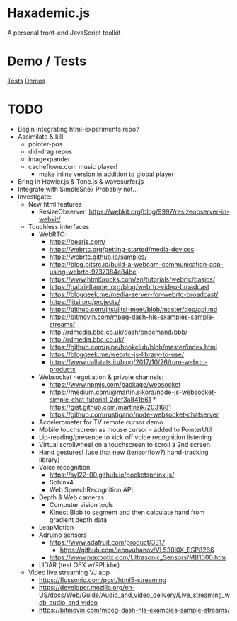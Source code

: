 # Haxademic.js

A personal front-end JavaScript toolkit

# Demo / Tests

[Tests](https://cacheflowe.github.io/haxademic.js/)
[Demos](https://cacheflowe.github.io/haxademic.js/demo)

# TODO

* Begin integrating html-experiments repo?
* Assimilate & kill:
  * pointer-pos
  * did-drag repos
  * imagexpander
  * cacheflowe.com music player!
    * make inline version in addition to global player
* Bring in Howler.js & Tone.js & wavesurfer.js
* Integrate with SimpleSite? Probably not...
* Investigate:
  * New html features
    * ResizeObserver: https://webkit.org/blog/9997/resizeobserver-in-webkit/
  * Touchless interfaces
    * WebRTC: 
      * https://peerjs.com/
      * https://webrtc.org/getting-started/media-devices
      * https://webrtc.github.io/samples/
      * https://blog.bitsrc.io/build-a-webcam-communication-app-using-webrtc-9737384e84be
      * https://www.html5rocks.com/en/tutorials/webrtc/basics/
      * https://gabrieltanner.org/blog/webrtc-video-broadcast
      * https://bloggeek.me/media-server-for-webrtc-broadcast/
      * https://jitsi.org/projects/
      * https://github.com/jitsi/jitsi-meet/blob/master/doc/api.md
      * https://bitmovin.com/mpeg-dash-hls-examples-sample-streams/
      * http://rdmedia.bbc.co.uk/dash/ondemand/bbb/
      * http://rdmedia.bbc.co.uk/
      * https://github.com/pipe/bookclub/blob/master/index.html
      * https://bloggeek.me/webrtc-js-library-to-use/
      * https://www.callstats.io/blog/2017/10/26/turn-webrtc-products
    * Websocket negotiation & private channels:
      * https://www.npmjs.com/package/websocket
      * https://medium.com/@martin.sikora/node-js-websocket-simple-chat-tutorial-2def3a841b61 * https://gist.github.com/martinsik/2031681
      * https://github.com/rustigano/node-websocket-chatserver
    * Accelerometer for TV remote cursor demo
    * Mobile touchscreen as mouse cursor - added to PointerUtil
    * Lip-reading/presence to kick off voice recognition listening
    * Virtual scrollwheel on a touchscreen to scroll a 2nd screen
    * Hand gestures! (use that new (tensorflow?) hand-tracking library)
    * Voice recognition
      * https://syl22-00.github.io/pocketsphinx.js/
      * Sphinx4
      * Web SpeechRecognition API
    * Depth & Web cameras
      * Computer vision tools
      * Kinect Blob to segment and then calculate hand from gradient depth data
    * LeapMotion
    * Adruino sensors
      * https://www.adafruit.com/product/3317
        * https://github.com/leonyuhanov/VL530l0X_ESP8266
      * https://www.maxbotix.com/Ultrasonic_Sensors/MB1000.htm
    * LIDAR (test OFX w/RPLidar)
  * Video live streaming VJ app
    * https://flussonic.com/post/html5-streaming
    * https://developer.mozilla.org/en-US/docs/Web/Guide/Audio_and_video_delivery/Live_streaming_web_audio_and_video
    * https://bitmovin.com/mpeg-dash-hls-examples-sample-streams/